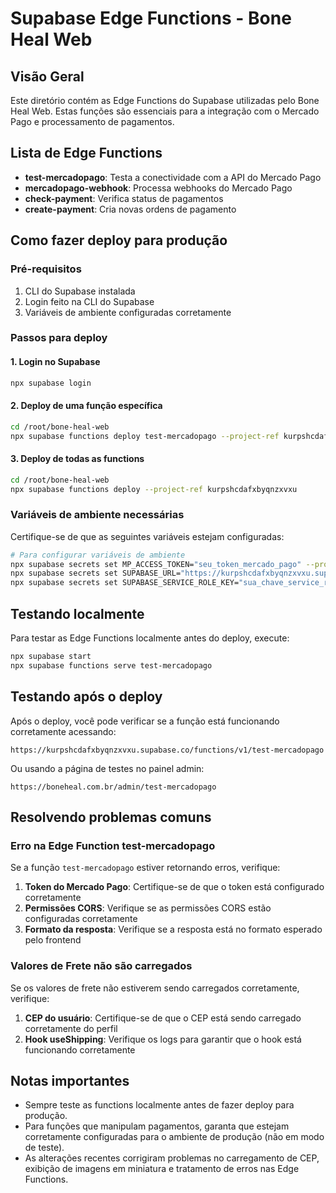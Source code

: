# Supabase Edge Functions - Bone Heal Web

## Visão Geral
Este diretório contém as Edge Functions do Supabase utilizadas pelo Bone Heal Web. Estas funções são essenciais para a integração com o Mercado Pago e processamento de pagamentos.

## Lista de Edge Functions
- **test-mercadopago**: Testa a conectividade com a API do Mercado Pago
- **mercadopago-webhook**: Processa webhooks do Mercado Pago
- **check-payment**: Verifica status de pagamentos
- **create-payment**: Cria novas ordens de pagamento

## Como fazer deploy para produção

### Pré-requisitos
1. CLI do Supabase instalada
2. Login feito na CLI do Supabase
3. Variáveis de ambiente configuradas corretamente

### Passos para deploy

#### 1. Login no Supabase
```bash
npx supabase login
```

#### 2. Deploy de uma função específica
```bash
cd /root/bone-heal-web
npx supabase functions deploy test-mercadopago --project-ref kurpshcdafxbyqnzxvxu
```

#### 3. Deploy de todas as functions
```bash
cd /root/bone-heal-web
npx supabase functions deploy --project-ref kurpshcdafxbyqnzxvxu
```

### Variáveis de ambiente necessárias
Certifique-se de que as seguintes variáveis estejam configuradas:

```bash
# Para configurar variáveis de ambiente
npx supabase secrets set MP_ACCESS_TOKEN="seu_token_mercado_pago" --project-ref kurpshcdafxbyqnzxvxu
npx supabase secrets set SUPABASE_URL="https://kurpshcdafxbyqnzxvxu.supabase.co" --project-ref kurpshcdafxbyqnzxvxu
npx supabase secrets set SUPABASE_SERVICE_ROLE_KEY="sua_chave_service_role" --project-ref kurpshcdafxbyqnzxvxu
```

## Testando localmente

Para testar as Edge Functions localmente antes do deploy, execute:

```bash
npx supabase start
npx supabase functions serve test-mercadopago
```

## Testando após o deploy

Após o deploy, você pode verificar se a função está funcionando corretamente acessando:

```
https://kurpshcdafxbyqnzxvxu.supabase.co/functions/v1/test-mercadopago
```

Ou usando a página de testes no painel admin:

```
https://boneheal.com.br/admin/test-mercadopago
```

## Resolvendo problemas comuns

### Erro na Edge Function test-mercadopago

Se a função `test-mercadopago` estiver retornando erros, verifique:

1. **Token do Mercado Pago**: Certifique-se de que o token está configurado corretamente
2. **Permissões CORS**: Verifique se as permissões CORS estão configuradas corretamente
3. **Formato da resposta**: Verifique se a resposta está no formato esperado pelo frontend

### Valores de Frete não são carregados

Se os valores de frete não estiverem sendo carregados corretamente, verifique:

1. **CEP do usuário**: Certifique-se de que o CEP está sendo carregado corretamente do perfil
2. **Hook useShipping**: Verifique os logs para garantir que o hook está funcionando corretamente

## Notas importantes
- Sempre teste as functions localmente antes de fazer deploy para produção.
- Para funções que manipulam pagamentos, garanta que estejam corretamente configuradas para o ambiente de produção (não em modo de teste).
- As alterações recentes corrigiram problemas no carregamento de CEP, exibição de imagens em miniatura e tratamento de erros nas Edge Functions.
